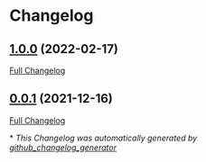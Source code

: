 # Changelog

## [1.0.0](https://github.com/T-Systems-MMS/terraform-azurerm-log-analytics/tree/1.0.0) (2022-02-17)

[Full Changelog](https://github.com/T-Systems-MMS/terraform-azurerm-log-analytics/compare/0.0.1...1.0.0)

## [0.0.1](https://github.com/T-Systems-MMS/terraform-azurerm-log-analytics/tree/0.0.1) (2021-12-16)

[Full Changelog](https://github.com/T-Systems-MMS/terraform-azurerm-log-analytics/compare/25d6312fa1b331112b42008b62549b6719e3fda6...0.0.1)



\* *This Changelog was automatically generated by [github_changelog_generator](https://github.com/github-changelog-generator/github-changelog-generator)*
